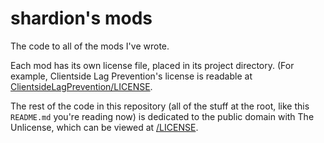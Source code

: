 # shardion's mods

The code to all of the mods I've wrote.

Each mod has its own license file, placed in its project directory.
(For example, Clientside Lag Prevention's license is readable at [ClientsideLagPrevention/LICENSE](https://github.com/Shardion/mods/blob/main/ClientsideLagPrevention/LICENSE).

The rest of the code in this repository (all of the stuff at the root, like this `README.md` you're reading now) is dedicated to the public domain with The Unlicense, which can be viewed at [/LICENSE](https://github.com/Shardion/mods/blob/main/LICENSE).
